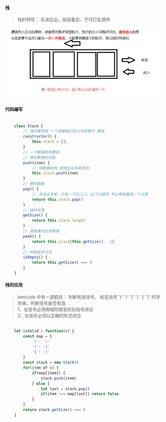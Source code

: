 #### 栈
> 栈的特性： 先进后出，层层叠加，不可打乱顺序

![](../../assets/linerData/stack.png)

#### 代码编写

```js

    class Stack {
        // 储存要现有 一个容器我们定义该容器为 数组
        constructor() {
            this.stack = [];
        }
        // 一个数据结构要有
        // 增加数据的功能
        push(item) {
            // 栈数据结构 就规定从末尾添加
            this.stack.push(item)
        }
        // 删除数据
        pop() {
            // 添加从末尾，只有一个出入口，出入口相同 所以删除最后一个元素
            return this.stack.pop()
        }
        // 栈的长度
        getSize() {
            return this.stack.length
        }
        // 查能最先出的数据
        peek() {
            return this.stack[this.getSize() - 1]
        }
        // 判断是否为空
        isEmpty() {
            return this.getSize() === 0
        }
    }


```


#### 栈的应用
> leetcode 中有一道题目： 判断有效括号， 给定括号 '{' '}'  '[' ']'  '(' ')' 的字符串，判断括号是否有效 <br />
> 1、左括号必须用相同类型的右括号闭合 <br />
> 2、左括号必须以正确的形式闭合

```js

    let isValid = function(s) {
        const map = {
            '(': ')'
            '[': ']'
            '{': '}'
        }
        const stack = new Stack()
        for(item of s) {
            if(map[item]) {
                stack.push(item)
            } else {
                let last = stack.pop()
                if(item !== map[last]) return false
            }
        }
        return stack.getSize() === 0
    }

```

